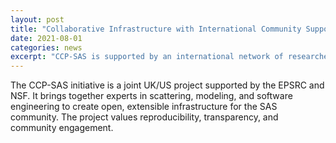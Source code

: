 ```yaml
---
layout: post
title: "Collaborative Infrastructure with International Community Support"
date: 2021-08-01
categories: news
excerpt: "CCP-SAS is supported by an international network of researchers and developers."
---
```


The CCP-SAS initiative is a joint UK/US project supported by the EPSRC and NSF. It brings together experts in scattering, modeling, and software engineering to create open, extensible infrastructure for the SAS community. The project values reproducibility, transparency, and community engagement.
